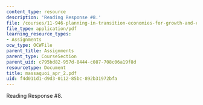 ```yaml
---
content_type: resource
description: 'Reading Response #8.'
file: /courses/11-946-planning-in-transition-economies-for-growth-and-equity-spring-2004/f4d011d1d9d3011285bc892b31972bfa_massaquoi_apr_2.pdf
file_type: application/pdf
learning_resource_types:
- Assignments
ocw_type: OCWFile
parent_title: Assignments
parent_type: CourseSection
parent_uid: c795bd82-957d-8444-c087-708c06a19f8d
resourcetype: Document
title: massaquoi_apr_2.pdf
uid: f4d011d1-d9d3-0112-85bc-892b31972bfa
---
```

Reading Response #8.